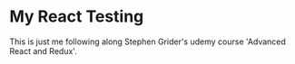 # My React Testing 

This is just me following along Stephen Grider's udemy course 'Advanced React and Redux'.
